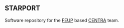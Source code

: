 ##  STARPORT
Software repository for the [FEUP](https://www.up.pt/feup/en/) based [CENTRA](https://centra.tecnico.ulisboa.pt/) team.
